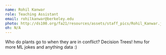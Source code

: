 ```yaml
---
name: Rohil Kanwar
role: Teaching Assistant
email: rohilkanwar@berkeley.edu
photo: http://ds100.org/fa21/resources/assets/staff_pics/Rohil_Kanwar.jpg
oh: N/A 
---
```

Who do plants go to when they are in conflict? Decision Trees! hmu for more ML jokes and anything data :)
